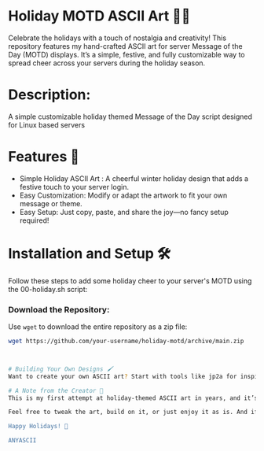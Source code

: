 # Holiday MOTD ASCII Art 🎄✨

Celebrate the holidays with a touch of nostalgia and creativity! This repository features my hand-crafted ASCII art for server Message of the Day (MOTD) displays. It’s a simple, festive, and fully customizable way to spread cheer across your servers during the holiday season.

# Description:

A simple customizable holiday themed Message of the Day script designed for Linux based servers 

# Features 🎁

- Simple Holiday ASCII Art : A cheerful winter holiday design that adds a festive touch to your server login.
- Easy Customization: Modify or adapt the artwork to fit your own message or theme.
- Easy Setup: Just copy, paste, and share the joy—no fancy setup required!

# Installation and Setup 🛠️

Follow these steps to add some holiday cheer to your server's MOTD using the 00-holiday.sh script:

### Download the Repository:
Use `wget` to download the entire repository as a zip file:
```bash
wget https://github.com/your-username/holiday-motd/archive/main.zip



# Building Your Own Designs 🖌️
Want to create your own ASCII art? Start with tools like jp2a for inspiration or go old-school with a plain text editor.

# A Note from the Creator 🌟
This is my first attempt at holiday-themed ASCII art in years, and it’s been a fun project to share. While it’s nothing fancy, I hope it adds a little cheer to your day or inspires you to create your own!

Feel free to tweak the art, build on it, or just enjoy it as is. And if you have ideas or improvements, I'd love to hear them.

Happy Holidays! 🎄

ANYASCII

